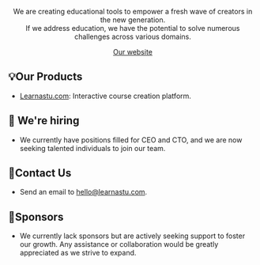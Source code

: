 <p align="center">
  We are creating educational tools to empower a fresh wave of creators in the new generation. <br/>
  If we address education, we have the potential to solve numerous challenges across various domains.
</p>

<p align="center">
  <a href="https://learastu.com">Our website</a>
</p>

## 💡Our Products
- [Learnastu.com](https://learnastu.com): Interactive course creation platform. 

## 📢 We're hiring 
- We currently have positions filled for CEO and CTO, and we are now seeking talented individuals to join our team.

## 🤙Contact Us
- Send an email to hello@learnastu.com.

## 🤝Sponsors
- We currently lack sponsors but are actively seeking support to foster our growth. Any assistance or collaboration would be greatly appreciated as we strive to expand.
